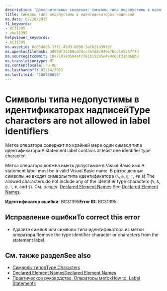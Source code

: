 ```yaml
---
description: 'Дополнительные сведения: символы типа недопустимы в идентификаторах меток'
title: Символы типа недопустимы в идентификаторах надписей
ms.date: 07/20/2015
f1_keywords:
- BC31395
- vbc31395
helpviewer_keywords:
- BC31395
ms.assetid: 6c65dd06-1ff1-49d3-b698-3afb21a39f0f
ms.openlocfilehash: 3d980f23709cd7dcc4bfd8c949e7bcd5e5357f7d
ms.sourcegitcommit: 10e719780594efc781b15295e499c66f316068b8
ms.translationtype: MT
ms.contentlocale: ru-RU
ms.lasthandoff: 02/14/2021
ms.locfileid: "100460856"
---
```

# <a name="type-characters-are-not-allowed-in-label-identifiers"></a><span data-ttu-id="4e8c1-103">Символы типа недопустимы в идентификаторах надписей</span><span class="sxs-lookup"><span data-stu-id="4e8c1-103">Type characters are not allowed in label identifiers</span></span>

<span data-ttu-id="4e8c1-104">Метка оператора содержит по крайней мере один символ типа идентификатора.</span><span class="sxs-lookup"><span data-stu-id="4e8c1-104">A statement label contains at least one identifier type character.</span></span>  
  
 <span data-ttu-id="4e8c1-105">Метка оператора должна иметь допустимое в Visual Basic имя.</span><span class="sxs-lookup"><span data-stu-id="4e8c1-105">A statement label must be a valid Visual Basic name.</span></span> <span data-ttu-id="4e8c1-106">В разрешенные символы не входят символы типа идентификатора (`%`, `&`, `@`, `!`, `#`и `$`).</span><span class="sxs-lookup"><span data-stu-id="4e8c1-106">The allowed characters do not include any of the identifier type characters (`%`, `&`, `@`, `!`, `#`, and `$`).</span></span> <span data-ttu-id="4e8c1-107">См. раздел [Declared Element Names](../programming-guide/language-features/declared-elements/declared-element-names.md).</span><span class="sxs-lookup"><span data-stu-id="4e8c1-107">See [Declared Element Names](../programming-guide/language-features/declared-elements/declared-element-names.md).</span></span>  
  
 <span data-ttu-id="4e8c1-108">**Идентификатор ошибки:** BC31395</span><span class="sxs-lookup"><span data-stu-id="4e8c1-108">**Error ID:** BC31395</span></span>  
  
## <a name="to-correct-this-error"></a><span data-ttu-id="4e8c1-109">Исправление ошибки</span><span class="sxs-lookup"><span data-stu-id="4e8c1-109">To correct this error</span></span>  
  
- <span data-ttu-id="4e8c1-110">Удалите символ или символы типа идентификатора из метки оператора.</span><span class="sxs-lookup"><span data-stu-id="4e8c1-110">Remove the type identifier character or characters from the statement label.</span></span>  
  
## <a name="see-also"></a><span data-ttu-id="4e8c1-111">См. также раздел</span><span class="sxs-lookup"><span data-stu-id="4e8c1-111">See also</span></span>

- [<span data-ttu-id="4e8c1-112">Символы типов</span><span class="sxs-lookup"><span data-stu-id="4e8c1-112">Type Characters</span></span>](../programming-guide/language-features/data-types/type-characters.md)
- [<span data-ttu-id="4e8c1-113">Declared Element Names</span><span class="sxs-lookup"><span data-stu-id="4e8c1-113">Declared Element Names</span></span>](../programming-guide/language-features/declared-elements/declared-element-names.md)
- [<span data-ttu-id="4e8c1-114">Практическое руководство. Операторы меток</span><span class="sxs-lookup"><span data-stu-id="4e8c1-114">How to: Label Statements</span></span>](../programming-guide/program-structure/how-to-label-statements.md)
